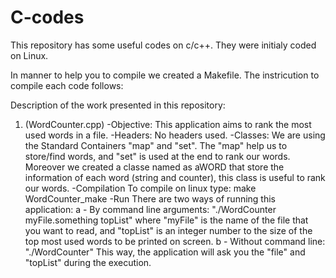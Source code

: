 # C-codes
This repository has some useful codes on c/c++. They were initialy coded on Linux.

In manner to help you to compile we created a Makefile. The instricution to compile each code follows:


Description of the work presented in this repository:
1) (WordCounter.cpp) 
  -Objective: 
    This application aims to rank the most used words in a file.
  -Headers:
    No headers used.
  -Classes:
    We are using the Standard Containers "map" and "set". The "map" help us to store/find words, and "set" is used at the end to rank our words. Moreover we created a classe named as aWORD that store the information of each word (string and counter), this class is useful to rank our words.
  -Compilation
    To compile on linux type: make WordCounter_make
  -Run
    There are two ways of running this application:
     a - By command line arguments:
        "./WordCounter myFile.something topList" 
        where "myFile" is the name of the file that you want to read, and "topList" is an integer number to the size of the top most used words to be printed on screen.
     b - Without command line:
        "./WordCounter"
        This way, the application will ask you the "file" and "topList" during the execution.
  
  
     
